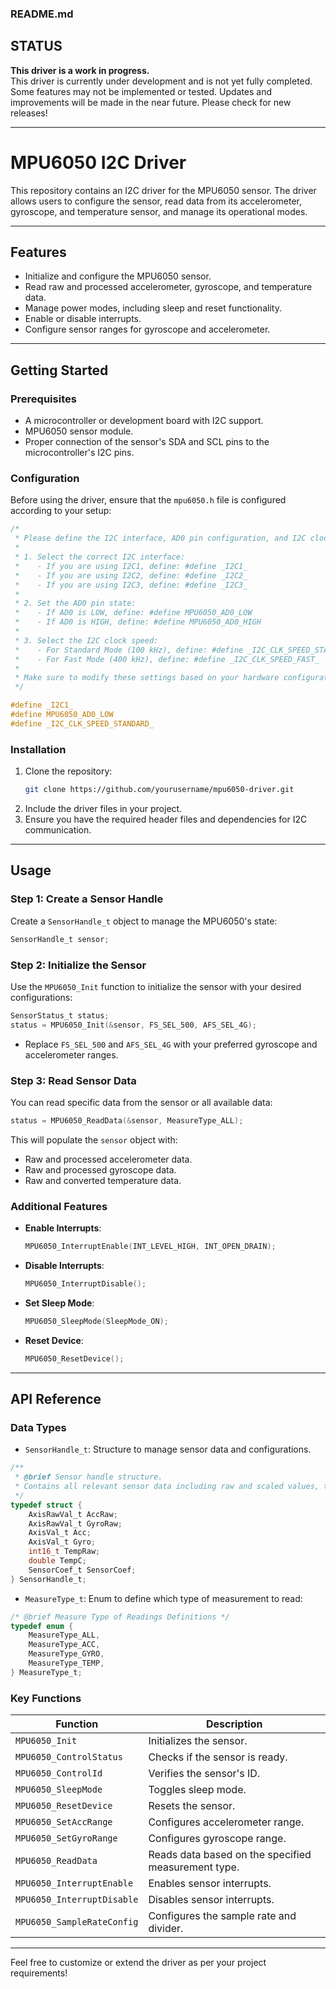 ### README.md

## STATUS

**This driver is a work in progress.**  
This driver is currently under development and is not yet fully completed.  
Some features may not be implemented or tested. Updates and improvements will be made in the near future. Please check for new releases!

---

# MPU6050 I2C Driver

This repository contains an I2C driver for the MPU6050 sensor. The driver allows users to configure the sensor, read data from its accelerometer, gyroscope, and temperature sensor, and manage its operational modes.

---

## Features

- Initialize and configure the MPU6050 sensor.
- Read raw and processed accelerometer, gyroscope, and temperature data.
- Manage power modes, including sleep and reset functionality.
- Enable or disable interrupts.
- Configure sensor ranges for gyroscope and accelerometer.

---

## Getting Started

### Prerequisites

- A microcontroller or development board with I2C support.
- MPU6050 sensor module.
- Proper connection of the sensor's SDA and SCL pins to the microcontroller's I2C pins.

### Configuration

Before using the driver, ensure that the `mpu6050.h` file is configured according to your setup:

```c
/*
 * Please define the I2C interface, AD0 pin configuration, and I2C clock speed according to your setup:
 *
 * 1. Select the correct I2C interface:
 *    - If you are using I2C1, define: #define _I2C1_
 *    - If you are using I2C2, define: #define _I2C2_
 *    - If you are using I2C3, define: #define _I2C3_
 *
 * 2. Set the AD0 pin state:
 *    - If AD0 is LOW, define: #define MPU6050_AD0_LOW
 *    - If AD0 is HIGH, define: #define MPU6050_AD0_HIGH
 *
 * 3. Select the I2C clock speed:
 *    - For Standard Mode (100 kHz), define: #define _I2C_CLK_SPEED_STANDARD_
 *    - For Fast Mode (400 kHz), define: #define _I2C_CLK_SPEED_FAST_
 *
 * Make sure to modify these settings based on your hardware configuration.
 */

#define _I2C1_
#define MPU6050_AD0_LOW
#define _I2C_CLK_SPEED_STANDARD_
```

### Installation

1. Clone the repository:
   ```bash
   git clone https://github.com/yourusername/mpu6050-driver.git
   ```
2. Include the driver files in your project.
3. Ensure you have the required header files and dependencies for I2C communication.

---

## Usage

### Step 1: Create a Sensor Handle
Create a `SensorHandle_t` object to manage the MPU6050's state:

```c
SensorHandle_t sensor;
```

### Step 2: Initialize the Sensor
Use the `MPU6050_Init` function to initialize the sensor with your desired configurations:

```c
SensorStatus_t status;
status = MPU6050_Init(&sensor, FS_SEL_500, AFS_SEL_4G);
```
- Replace `FS_SEL_500` and `AFS_SEL_4G` with your preferred gyroscope and accelerometer ranges.

### Step 3: Read Sensor Data
You can read specific data from the sensor or all available data:

```c
status = MPU6050_ReadData(&sensor, MeasureType_ALL);
```
This will populate the `sensor` object with:
- Raw and processed accelerometer data.
- Raw and processed gyroscope data.
- Raw and converted temperature data.

### Additional Features

- **Enable Interrupts**:
  ```c
  MPU6050_InterruptEnable(INT_LEVEL_HIGH, INT_OPEN_DRAIN);
  ```
- **Disable Interrupts**:
  ```c
  MPU6050_InterruptDisable();
  ```
- **Set Sleep Mode**:
  ```c
  MPU6050_SleepMode(SleepMode_ON);
  ```
- **Reset Device**:
  ```c
  MPU6050_ResetDevice();
  ```

---

## API Reference

### Data Types

- `SensorHandle_t`: Structure to manage sensor data and configurations.

```c
/**
 * @brief Sensor handle structure.
 * Contains all relevant sensor data including raw and scaled values, temperature, and coefficients.
 */
typedef struct {
    AxisRawVal_t AccRaw;
    AxisRawVal_t GyroRaw;
    AxisVal_t Acc;
    AxisVal_t Gyro;
    int16_t TempRaw;
    double TempC;
    SensorCoef_t SensorCoef;
} SensorHandle_t;
```

- `MeasureType_t`: Enum to define which type of measurement to read:

```c
/* @brief Measure Type of Readings Definitions */
typedef enum {
    MeasureType_ALL,
    MeasureType_ACC,
    MeasureType_GYRO,
    MeasureType_TEMP,
} MeasureType_t;
```

### Key Functions

| Function                              | Description                                    |
|---------------------------------------|------------------------------------------------|
| `MPU6050_Init`                        | Initializes the sensor.                       |
| `MPU6050_ControlStatus`               | Checks if the sensor is ready.                |
| `MPU6050_ControlId`                   | Verifies the sensor's ID.                     |
| `MPU6050_SleepMode`                   | Toggles sleep mode.                           |
| `MPU6050_ResetDevice`                 | Resets the sensor.                            |
| `MPU6050_SetAccRange`                 | Configures accelerometer range.               |
| `MPU6050_SetGyroRange`                | Configures gyroscope range.                   |
| `MPU6050_ReadData`                    | Reads data based on the specified measurement type. |
| `MPU6050_InterruptEnable`             | Enables sensor interrupts.                    |
| `MPU6050_InterruptDisable`            | Disables sensor interrupts.                   |
| `MPU6050_SampleRateConfig`            | Configures the sample rate and divider.       |

---

Feel free to customize or extend the driver as per your project requirements!
